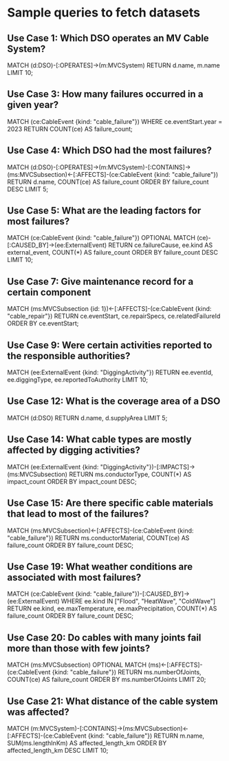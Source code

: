 # Sample queries to fetch datasets
## Use Case 1: Which DSO operates an MV Cable System?
MATCH (d:DSO)-[:OPERATES]->(m:MVCSystem)
RETURN d.name, m.name
LIMIT 10;

## Use Case 3: How many failures occurred in a given year?
MATCH (ce:CableEvent {kind: "cable_failure"})
WHERE ce.eventStart.year = 2023
RETURN COUNT(ce) AS failure_count;

## Use Case 4: Which DSO had the most failures?
MATCH (d:DSO)-[:OPERATES]->(m:MVCSystem)-[:CONTAINS]->(ms:MVCSubsection)<-[:AFFECTS]-(ce:CableEvent {kind: "cable_failure"})
RETURN d.name, COUNT(ce) AS failure_count
ORDER BY failure_count DESC
LIMIT 5;

## Use Case 5: What are the leading factors for most failures?
MATCH (ce:CableEvent {kind: "cable_failure"})
OPTIONAL MATCH (ce)-[:CAUSED_BY]->(ee:ExternalEvent)
RETURN ce.failureCause, ee.kind AS external_event, COUNT(*) AS failure_count
ORDER BY failure_count DESC
LIMIT 10;

## Use Case 7: Give maintenance record for a certain component
MATCH (ms:MVCSubsection {id: 1})<-[:AFFECTS]-(ce:CableEvent {kind: "cable_repair"})
RETURN ce.eventStart, ce.repairSpecs, ce.relatedFailureId
ORDER BY ce.eventStart;

## Use Case 9: Were certain activities reported to the responsible authorities?
MATCH (ee:ExternalEvent {kind: "DiggingActivity"})
RETURN ee.eventId, ee.diggingType, ee.reportedToAuthority
LIMIT 10;

## Use Case 12: What is the coverage area of a DSO
MATCH (d:DSO)
RETURN d.name, d.supplyArea
LIMIT 5;

## Use Case 14: What cable types are mostly affected by digging activities?
MATCH (ee:ExternalEvent {kind: "DiggingActivity"})-[:IMPACTS]->(ms:MVCSubsection)
RETURN ms.conductorType, COUNT(*) AS impact_count
ORDER BY impact_count DESC;

## Use Case 15: Are there specific cable materials that lead to most of the failures?
MATCH (ms:MVCSubsection)<-[:AFFECTS]-(ce:CableEvent {kind: "cable_failure"})
RETURN ms.conductorMaterial, COUNT(ce) AS failure_count
ORDER BY failure_count DESC;

## Use Case 19: What weather conditions are associated with most failures?
MATCH (ce:CableEvent {kind: "cable_failure"})-[:CAUSED_BY]->(ee:ExternalEvent)
WHERE ee.kind IN ["Flood", "HeatWave", "ColdWave"]
RETURN ee.kind, ee.maxTemperature, ee.maxPrecipitation, COUNT(*) AS failure_count
ORDER BY failure_count DESC;

## Use Case 20: Do cables with many joints fail more than those with few joints?
MATCH (ms:MVCSubsection)
OPTIONAL MATCH (ms)<-[:AFFECTS]-(ce:CableEvent {kind: "cable_failure"})
RETURN ms.numberOfJoints, COUNT(ce) AS failure_count
ORDER BY ms.numberOfJoints
LIMIT 20;

## Use Case 21: What distance of the cable system was affected?
MATCH (m:MVCSystem)-[:CONTAINS]->(ms:MVCSubsection)<-[:AFFECTS]-(ce:CableEvent {kind: "cable_failure"})
RETURN m.name, SUM(ms.lengthInKm) AS affected_length_km
ORDER BY affected_length_km DESC
LIMIT 10;
